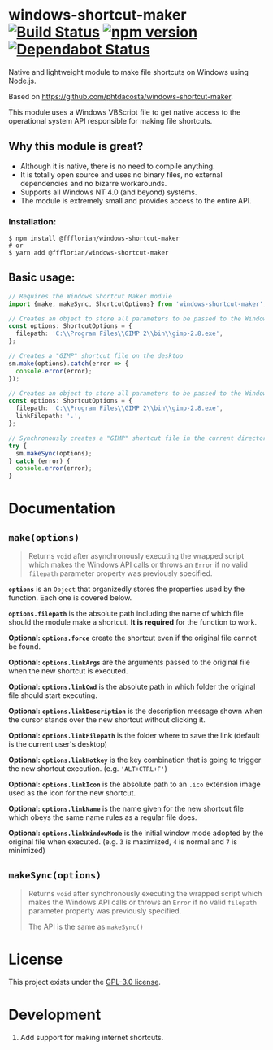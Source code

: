 # windows-shortcut-maker [![Build Status](https://github.com/ffflorian/windows-shortcut-maker/workflows/Build/badge.svg)](https://github.com/ffflorian/windows-shortcut-maker/actions/) [![npm version](https://img.shields.io/npm/v/@ffflorian/windows-shortcut-maker.svg)](https://www.npmjs.com/package/@ffflorian/windows-shortcut-maker) [![Dependabot Status](https://api.dependabot.com/badges/status?host=github&repo=ffflorian/windows-shortcut-maker)](https://dependabot.com)

Native and lightweight module to make file shortcuts on Windows using Node.js.

Based on https://github.com/phtdacosta/windows-shortcut-maker.

This module uses a Windows VBScript file to get native access to the operational system API responsible for making file shortcuts.

## Why this module is great?

- Although it is native, there is no need to compile anything.
- It is totally open source and uses no binary files, no external dependencies and no bizarre workarounds.
- Supports all Windows NT 4.0 (and beyond) systems.
- The module is extremely small and provides access to the entire API.

### Installation:

```
$ npm install @ffflorian/windows-shortcut-maker
# or
$ yarn add @ffflorian/windows-shortcut-maker
```

## Basic usage:

```ts
// Requires the Windows Shortcut Maker module
import {make, makeSync, ShortcutOptions} from 'windows-shortcut-maker';

// Creates an object to store all parameters to be passed to the Windows API
const options: ShortcutOptions = {
  filepath: 'C:\\Program Files\\GIMP 2\\bin\\gimp-2.8.exe',
};

// Creates a "GIMP" shortcut file on the desktop
sm.make(options).catch(error => {
  console.error(error);
});

// Creates an object to store all parameters to be passed to the Windows API
const options: ShortcutOptions = {
  filepath: 'C:\\Program Files\\GIMP 2\\bin\\gimp-2.8.exe',
  linkFilepath: '.',
};

// Synchronously creates a "GIMP" shortcut file in the current directory
try {
  sm.makeSync(options);
} catch (error) {
  console.error(error);
}
```

# Documentation

## `make(options)`

> Returns `void` after asynchronously executing the wrapped script which makes the Windows API calls or throws an `Error` if no valid `filepath` parameter property was previously specified.

**`options`** is an `Object` that organizedly stores the properties used by the function. Each one is covered below.

**`options.filepath`** is the absolute path including the name of which file should the module make a shortcut. **It is required** for the function to work.

**Optional:** **`options.force`** create the shortcut even if the original file cannot be found.

**Optional:** **`options.linkArgs`** are the arguments passed to the original file when the new shortcut is executed.

**Optional:** **`options.linkCwd`** is the absolute path in which folder the original file should start executing.

**Optional:** **`options.linkDescription`** is the description message shown when the cursor stands over the new shortcut without clicking it.

**Optional:** **`options.linkFilepath`** is the folder where to save the link (default is the current user's desktop)

**Optional:** **`options.linkHotkey`** is the key combination that is going to trigger the new shortcut execution. (e.g. `'ALT+CTRL+F'`)

**Optional:** **`options.linkIcon`** is the absolute path to an `.ico` extension image used as the icon for the new shortcut.

**Optional:** **`options.linkName`** is the name given for the new shortcut file which obeys the same name rules as a regular file does.

**Optional:** **`options.linkWindowMode`** is the initial window mode adopted by the original file when executed. (e.g. `3` is maximized, `4` is normal and `7` is minimized)

## `makeSync(options)`

> Returns `void` after synchronously executing the wrapped script which makes the Windows API calls or throws an `Error` if no valid `filepath` parameter property was previously specified.
>
> The API is the same as `makeSync()`

# License

This project exists under the [GPL-3.0 license](LICENSE).

# Development

1. Add support for making internet shortcuts.
